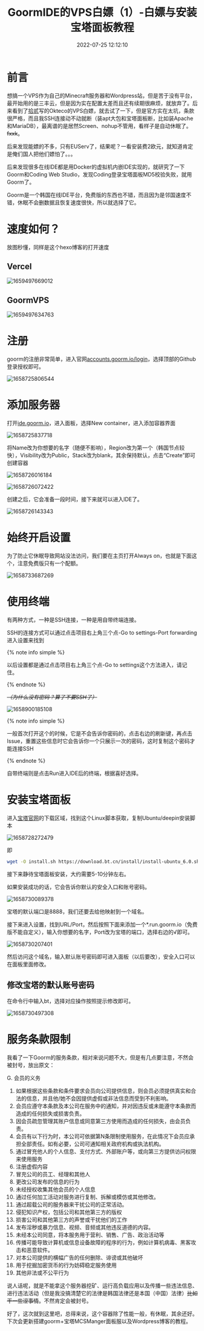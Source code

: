 ﻿---
title: GoormIDE的VPS白嫖（1）-白嫖与安装宝塔面板教程
tags:
  - 白嫖
  - 建站
  - 服务器
  - 干货教程
  - 热门文章
  - 推荐文章
  - goorm
categories:
  - 白嫖教程
description: 无敌好用的免费VPS！！！
swiper_index: 2
abbrlink: 14740f7c
date: 2022-07-25 12:12:10
cover:
updated: 2022-09-17 22:28:10
---

# 前言

想搞一个VPS作为自己的Minecraft服务器和Wordpress站，但是苦于没有平台，最开始用的是三丰云，但是因为实在配置太差而且还有续期很麻烦，就放弃了。后来看到了[拾贰](https://hehysh.vercel.app)写的Okteco的VPS白嫖，就去试了一下，但是官方实在太坑，条款很严格，而且我SSH连接动不动就断（装apt大包和宝塔面板断，比如装Apache和MariaDB），最离谱的是居然Screen、nohup不管用，看样子是自动休眠了。~~fxxk~~。

后来发现能嫖的不多，只有EUServ了，结果呢？一看安装费2欧元，就知道肯定是俺们国人把他们嫖怕了。。。

后来发现很多在线IDE都是用Docker的虚拟机内嵌IDE实现的，就研究了一下Goorm和Coding Web Studio，发现Coding登录宝塔面板MD5校验失败，就用Goorm了。

Goorm是一个韩国在线IDE平台，免费版的东西也不错，而且因为是邻国速度不错，休眠不会删数据且恢复速度很快，所以就选择了它。

# 速度如何？

放图秒懂，同样是这个hexo博客的打开速度

## Vercel

![1659497669012](https://cdn1.tianli0.top/gh/LYXOfficial/LYXOfficial.github.io/image/goormbaipiao/1659497669012.png)

## GoormVPS

![1659497634763](https://cdn1.tianli0.top/gh/LYXOfficial/LYXOfficial.github.io/image/goormbaipiao/1659497634763.png)

# 注册

goorm的注册非常简单，进入官网[accounts.goorm.io/login](https://accounts.goorm.io/login)，选择顶部的Github登录授权即可。

![1658725806544](https://cdn1.tianli0.top/gh/LYXOfficial/LYXOfficial.github.io/image/goormbaipiao/1658725806544.png)

# 添加服务器

打开[ide.goorm.io](https://ide.goorm.io)，进入面板，选择New container，进入添加容器界面

![1658725837718](https://cdn1.tianli0.top/gh/LYXOfficial/LYXOfficial.github.io/image/goormbaipiao/1658725837718.png)

将Name改为你想要的名字（随便不影响），Region改为第一个（韩国节点较快），Visibility改为Public，Stack改为blank，其余保持默认，点击“Create”即可创建容器

![1658726016184](https://cdn1.tianli0.top/gh/LYXOfficial/LYXOfficial.github.io/image/goormbaipiao/1658726016184.png)

![1658726072422](https://cdn1.tianli0.top/gh/LYXOfficial/LYXOfficial.github.io/image/goormbaipiao/1658726072422.png)

创建之后，它会准备一段时间，接下来就可以进入IDE了。

![1658726143343](https://cdn1.tianli0.top/gh/LYXOfficial/LYXOfficial.github.io/image/goormbaipiao/1658726143343.png)

# 始终开启设置

为了防止它休眠导致网站没法访问，我们要在主页打开Always on，也就是下面这个，注意免费版只有一个配额。

![1658733687269](https://cdn1.tianli0.top/gh/LYXOfficial/LYXOfficial.github.io/image/goormbaipiao/1658733687269.png)

# 使用终端

有两种方式，一种是SSH连接，一种是用自带终端连接。

SSH的连接方式可以通过点击项目右上角三个点-Go to settings-Port forwarding进入设置来找到

{% note info simple %}

以后设置都是通过点击项目右上角三个点-Go to settings这个方法进入，请记住。

{% endnote %}

~~*（为什么没有密码？算了不要SSH了）*~~

![1658900185108](https://cdn1.tianli0.top/gh/LYXOfficial/LYXOfficial.github.io/image/goormbaipiao/1658900185108.png)

{% note info simple %}

一般首次打开这个的时候，它是不会告诉你密码的，点击右边的刷新键，再点击Issue，重置这些信息时它会告诉你一个只展示一次的密码，这时复制这个密码才能连接SSH

{% endnote %}

自带终端则是点击Run进入IDE后的终端，根据喜好选择。

# 安装宝塔面板

进入[宝塔官网](https://www.bt.cn/new/download.html)的下载区域，找到这个Linux脚本获取，复制Ubuntu/deepin安装脚本

![1658728272479](https://cdn1.tianli0.top/gh/LYXOfficial/LYXOfficial.github.io/image/goormbaipiao/1658728272479.png)

即

```bash
wget -O install.sh https://download.bt.cn/install/install-ubuntu_6.0.sh && sudo bash install.sh ed8484bec
```

接下来静待宝塔面板安装，大约需要5-10分钟左右。

如果安装成功的话，它会告诉你默认的安全入口和账号密码。

![1658730089378](https://cdn1.tianli0.top/gh/LYXOfficial/LYXOfficial.github.io/image/goormbaipiao/1658730089378.png)

宝塔的默认端口是8888，我们还要去给他映射到一个域名。

接下来进入设置，找到URL/Port，然后按照下面来添加一个*.run.goorm.io（免费版不能自定义），输入你想要的名字，Port改为宝塔的端口，选择右边的√即可。

![1658730207401](https://cdn1.tianli0.top/gh/LYXOfficial/LYXOfficial.github.io/image/goormbaipiao/1658730207401.png)

然后访问这个域名，输入默认账号密码即可进入面板（以后要改），安全入口可以在面板里面修改。

## 修改宝塔的默认账号密码

在命令行中输入bt，选择对应操作按照提示修改即可。

![1658730497308](https://cdn1.tianli0.top/gh/LYXOfficial/LYXOfficial.github.io/image/goormbaipiao/1658730497308.png)

# 服务条款限制

我看了一下Goorm的服务条款，相对来说问题不大，但是有几点要注意，不然会被封号，放出原文：

G. 会员的义务

1. 如果根据这些条款和条件要求会员向公司提供信息，则会员必须提供真实和合法的信息，并且他/她不会因提供虚假或非法信息而受到不利影响。
2. 会员应遵守本条款及本公司在服务中的通知，并对因违反或未能遵守本条款而造成的任何损失或损害负责。
3. 因会员疏忽管理其账户信息或同意第三方使用而造成的任何损失，由会员负责。
4. 会员有以下行为时，本公司可依据第N条限制使用服务，在此情况下会员应承担全部责任。如有必要，公司可通知相关政府机构或执法机构。
5. 通过冒充他人的个人信息、支付方式、外部账户等，或向第三方提供访问权限来使用服务
6. 注册虚假内容
7. 冒充公司的员工、经理和其他人
8. 更改公司发布的信息的行为
9. 未经授权收集其他会员的个人信息
10. 通过任何加工活动对服务进行复制、拆解或模仿或其他修改。
11. 通过超载公司的服务器来干扰公司的正常活动。
12. 侵犯知识产权，包括公司和其他第三方的版权
13. 损害公司和其他第三方的声誉或干扰他们的工作
14. 发布淫秽或暴力信息、视频、音频或其他违反道德的内容。
15. 未经本公司同意，将本服务用于营利、销售、广告、政治活动等
16. 传播可能导致计算机或信息设备故障的程序的行为，例如计算机病毒、黑客攻击和恶意软件。
17. 对本公司提供的横幅广告的任何删除、诽谤或其他破坏
18. 用于挖掘加密货币的行为妨碍稳定服务使用
19. 其他非法或不公平行为

说人话呢，就是不能拿这个服务器挖矿、运行高负载应用以及传播一些违法信息、进行违法活动（但是我没搞清楚它的法律是韩国法律还是本国（中国）法律）~~比如干一些涩事情~~。不然肯定会被封号。

好了，这次就到这里吧，总得来说，这个容器除了性能一般，有休眠，其余还好。下次会更新搭建goorm+宝塔MCSManger面板服以及Wordpress博客的教程。
